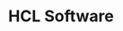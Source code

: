 ---
title: HCL Software
layout: default
parent: SoFy Blog Introduction
has_children: true
nav_order: 4
---